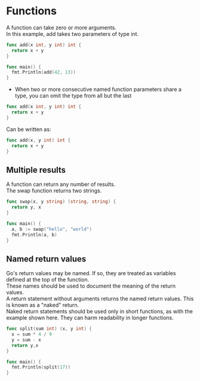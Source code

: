 # Functions

A function can take zero or more arguments.  
In this example, add takes two parameters of type int.

```go
func add(x int, y int) int {
  return x + y
}

func main() {
  fmt.Println(add(42, 13))
}
```

* When two or more consecutive named function parameters share a type, you can omit the type
  from all but the last

```go
func add(x int, y int) int {
  return x + y
}
```

Can be written as:

```go
func add(x, y int) int {
  return x + y
}
```

## Multiple results

A function can return any number of results.  
The swap function returns two strings.

```go
func swap(x, y string) (string, string) {
  return y, x
}

func main() {
  a, b := swap("hello", "world")
  fmt.Println(a, b)
}
```

## Named return values

Go's return values may be named. If so, they are treated as variables defined at the top of the function.  
These names should be used to document the meaning of the return values.  
A return statement without arguments returns the named return values. This is known as a "naked" return.  
Naked return statements should be used only in short functions, as with the example shown here. They can harm readability in longer functions.

```go
func split(sum int) (x, y int) {
  x = sum * 4 / 9
  y = sum - x
  return y,x
}

func main() {
  fmt.Println(split(17))
}
```

